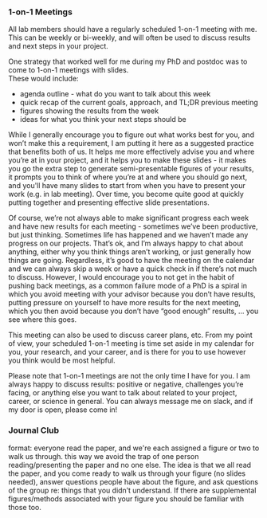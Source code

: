 ### 1-on-1 Meetings

All lab members should have a regularly scheduled 1-on-1 meeting with me. 
This can be weekly or bi-weekly, and will often be used to discuss results and next steps in your project. 

One strategy that worked well for me during my PhD and postdoc was to come to 1-on-1 meetings with slides.  
These would include:
  - agenda outline - what do you want to talk about this week
  - quick recap of the current goals, approach, and TL;DR previous meeting
  - figures showing the results from the week
  - ideas for what you think your next steps should be

While I generally encourage you to figure out what works best for you, and won’t make this a requirement, 
I am putting it here as a suggested practice that benefits both of us. 
It helps me more effectively advise you and where you’re at in your project, and it helps you to make these slides - 
it makes you go the extra step to generate semi-presentable figures of your results, 
it prompts you to think of where you’re at and where you should go next, 
and you'll have many slides to start from when you have to present your work (e.g. in lab meeting). 
Over time, you become quite good at quickly putting together and presenting effective slide presentations.

Of course, we’re not always able to make significant progress each week and have new results for each meeting - 
sometimes we’ve been productive, but just thinking. Sometimes life has happened and we haven’t made any progress on our projects. 
That’s ok, and I’m always happy to chat about anything, either why you think things aren’t working, or just generally how things are going. 
Regardless, it’s good to have the meeting on the calendar and we can always skip a week or have a quick check in if there’s not much to discuss. 
However, I would encourage you to not get in the habit of pushing back meetings, as a common failure mode of a PhD is a spiral 
in which you avoid meeting with your advisor because you don’t have results, putting pressure on yourself to have more results for the next meeting, 
which you then avoid because you don’t have “good enough” results, … you see where this goes.

This meeting can also be used to discuss career plans, etc. 
From my point of view, your scheduled 1-on-1 meeting is time set aside in my calendar for you, your research, and your career, 
and is there for you to use however you think would be most helpful.

Please note that 1-on-1 meetings are not the only time I have for you. 
I am always happy to discuss results: positive or negative, challenges you’re facing, 
or anything else you want to talk about related to your project, career, or science in general. 
You can always message me on slack, and if my door is open, please come in!


### Journal Club

format: everyone read the paper, and we're each assigned a figure or two to walk us through. this way we avoid the trap of one person reading/presenting the paper and no one else. The idea is that we all read the paper, and you come ready to walk us through your figure (no slides needed), answer questions people have about the figure, and ask questions of the group re: things that you didn’t understand. If there are supplemental figures/methods associated with your figure you should be familiar with those too.

